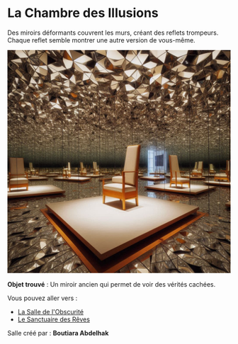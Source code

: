 # La Chambre des Illusions

Des miroirs déformants couvrent les murs, créant des reflets trompeurs. Chaque reflet semble montrer une autre version de vous-même.

![Chambre des Illusions](../images/salle_7.jpeg)

**Objet trouvé** : Un miroir ancien qui permet de voir des vérités cachées.

Vous pouvez aller vers :
- [La Salle de l'Obscurité](salle6.md)
- [Le Sanctuaire des Rêves](salle8.md)



Salle créé par : **Boutiara Abdelhak**
